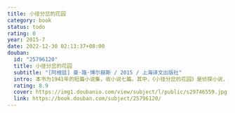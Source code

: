 ```yaml
---
title: 小径分岔的花园
category: book
status: todo
rating: 0
year: 2015-7
date: 2022-12-30 02:13:37+08:00
douban:
  id: "25796120"
  title: 小径分岔的花园
  subtitle: "[阿根廷] 豪·路·博尔赫斯 / 2015 / 上海译文出版社"
  intro: 本书为1941年的短篇小说集，收小说七篇。其中，《小径分岔的花园》是侦探小说，讲述一桩罪行的准备工作和实施过程。小径分岔的花园是一个谜语，或者说寓言，而谜底正是时间。
  rating: 8.9
  cover: https://img1.doubanio.com/view/subject/l/public/s29746559.jpg
  link: https://book.douban.com/subject/25796120/
---
```




